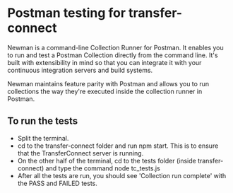 # Postman testing for transfer-connect

Newman is a command-line Collection Runner for Postman. It enables you to run and test a Postman Collection directly from the command line. It's built with extensibility in mind so that you can integrate it with your continuous integration servers and build systems.

Newman maintains feature parity with Postman and allows you to run collections the way they're executed inside the collection runner in Postman.

## To run the tests

- Split the terminal. 
- cd to the transfer-connect folder and run npm start. This is to ensure that the TransferConnect server is running.
- On the other half of the terminal, cd to the tests folder (inside transfer-connect) and type the command node tc_tests.js
- After all the tests are run, you should see 'Collection run complete' with the PASS and FAILED tests.